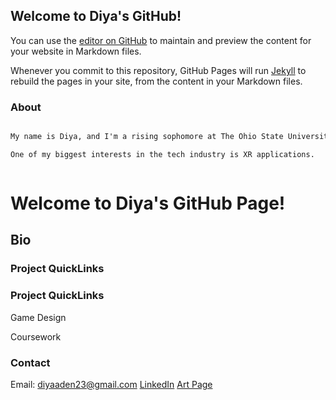 ## Welcome to Diya's GitHub! 

You can use the [editor on GitHub](https://github.com/diyaAden/diyaAden/edit/master/index.md) to maintain and preview the content for your website in Markdown files.

Whenever you commit to this repository, GitHub Pages will run [Jekyll](https://jekyllrb.com/) to rebuild the pages in your site, from the content in your Markdown files.

### About


```markdown

My name is Diya, and I'm a rising sophomore at The Ohio State University. I'm majoring in Computer Science and Engineering. I've been programming in Java for 5+ years, and have also gained proficiency in a variety of other languages through project work and self-learning.

One of my biggest interests in the tech industry is XR applications. 



```
# Welcome to Diya's GitHub Page!
## Bio
### Project QuickLinks


### Project QuickLinks 

Game Design

Coursework

### Contact

Email: diyaaden23@gmail.com
[LinkedIn](https://help.github.com/categories/github-pages-basics/)
[Art Page](https://github.com/contact)
